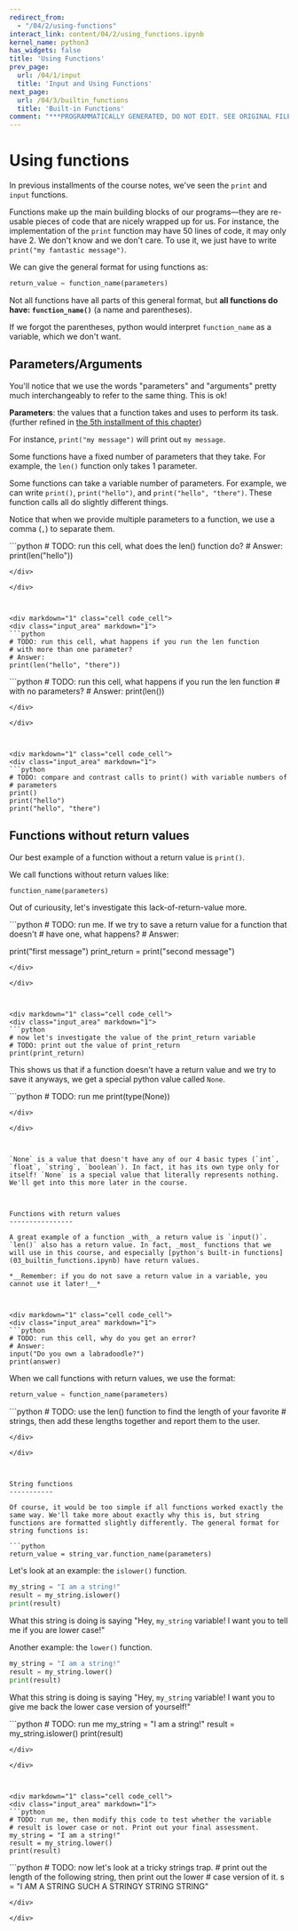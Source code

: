 ```yaml
---
redirect_from:
  - "/04/2/using-functions"
interact_link: content/04/2/using_functions.ipynb
kernel_name: python3
has_widgets: false
title: 'Using Functions'
prev_page:
  url: /04/1/input
  title: 'Input and Using Functions'
next_page:
  url: /04/3/builtin_functions
  title: 'Built-in Functions'
comment: "***PROGRAMMATICALLY GENERATED, DO NOT EDIT. SEE ORIGINAL FILES IN /content***"
---
```



Using functions
==========

In previous installments of the course notes, we've seen the `print` and `input` functions.

Functions make up the main building blocks of our programs—they are re-usable pieces of code that are nicely wrapped up for us. For instance, the implementation of the `print` function may have 50 lines of code, it may only have 2. We don't know and we don't care. To use it, we just have to write `print("my fantastic message")`.

We can give the general format for using functions as:

```python
return_value = function_name(parameters)
```

Not all functions have all parts of this general format, but __all functions do have: `function_name()`__ (a name and parentheses).

If we forgot the parentheses, python would interpret `function_name` as a variable, which we don't want.



Parameters/Arguments
------------

You'll notice that we use the words "parameters" and "arguments" pretty much interchangeably to refer to the same thing. This is ok!

__Parameters__: the values that a function takes and uses to perform its task. (further refined in [the 5th installment of this chapter](05_writing_functions_parameters.ipynb))

For instance, `print("my message")` will print out `my message`.

Some functions have a fixed number of parameters that they take. For example, the `len()` function only takes 1 parameter.

Some functions can take a variable number of parameters. For example, we can write `print()`, `print("hello")`, and `print("hello", "there")`. These function calls all do slightly different things.

Notice that when we provide multiple parameters to a function, we use a comma (`,`) to separate them.



<div markdown="1" class="cell code_cell">
<div class="input_area" markdown="1">
```python
# TODO: run this cell, what does the len() function do?
# Answer: 
print(len("hello"))

```
</div>

</div>



<div markdown="1" class="cell code_cell">
<div class="input_area" markdown="1">
```python
# TODO: run this cell, what happens if you run the len function 
# with more than one parameter?
# Answer: 
print(len("hello", "there"))

```
</div>

</div>



<div markdown="1" class="cell code_cell">
<div class="input_area" markdown="1">
```python
# TODO: run this cell, what happens if you run the len function 
# with no parameters?
# Answer: 
print(len())

```
</div>

</div>



<div markdown="1" class="cell code_cell">
<div class="input_area" markdown="1">
```python
# TODO: compare and contrast calls to print() with variable numbers of
# parameters
print()
print("hello")
print("hello", "there")

```
</div>

</div>



Functions without return values
----------------

Our best example of a function without a return value is `print()`. 

We call functions without return values like:

```python
function_name(parameters)
```


Out of curiousity, let's investigate this lack-of-return-value more.



<div markdown="1" class="cell code_cell">
<div class="input_area" markdown="1">
```python
# TODO: run me. If we try to save a return value for a function that doesn't
# have one, what happens?
# Answer:

print("first message")
print_return = print("second message")

```
</div>

</div>



<div markdown="1" class="cell code_cell">
<div class="input_area" markdown="1">
```python
# now let's investigate the value of the print_return variable
# TODO: print out the value of print_return
print(print_return)

```
</div>

</div>



This shows us that if a function doesn't have a return value and we try to save it anyways, we get a special python value called `None`.



<div markdown="1" class="cell code_cell">
<div class="input_area" markdown="1">
```python
# TODO: run me
print(type(None))

```
</div>

</div>



`None` is a value that doesn't have any of our 4 basic types (`int`, `float`, `string`, `boolean`). In fact, it has its own type only for itself! `None` is a special value that literally represents nothing. We'll get into this more later in the course.



Functions with return values
----------------

A great example of a function _with_ a return value is `input()`. `len()` also has a return value. In fact, _most_ functions that we will use in this course, and especially [python's built-in functions](03_builtin_functions.ipynb) have return values.

*__Remember: if you do not save a return value in a variable, you cannot use it later!__*



<div markdown="1" class="cell code_cell">
<div class="input_area" markdown="1">
```python
# TODO: run this cell, why do you get an error?
# Answer:
input("Do you own a labradoodle?")
print(answer)

```
</div>

</div>



When we call functions with return values, we use the format:

```python
return_value = function_name(parameters)
```



<div markdown="1" class="cell code_cell">
<div class="input_area" markdown="1">
```python
# TODO: use the len() function to find the length of your favorite 
# strings, then add these lengths together and report them to the user.

```
</div>

</div>



String functions
-----------

Of course, it would be too simple if all functions worked exactly the same way. We'll take more about exactly why this is, but string functions are formatted slightly differently. The general format for string functions is:

```python
return_value = string_var.function_name(parameters)
```

Let's look at an example: the `islower()` function.

```python
my_string = "I am a string!"
result = my_string.islower()
print(result)
```

What this string is doing is saying "Hey, `my_string` variable! I want you to tell me if you are lower case!"

Another example: the `lower()` function.

```python
my_string = "I am a string!"
result = my_string.lower()
print(result)
```

What this string is doing is saying "Hey, `my_string` variable! I want you to give me back the lower case version of yourself!"



<div markdown="1" class="cell code_cell">
<div class="input_area" markdown="1">
```python
# TODO: run me
my_string = "I am a string!"
result = my_string.islower()
print(result)

```
</div>

</div>



<div markdown="1" class="cell code_cell">
<div class="input_area" markdown="1">
```python
# TODO: run me, then modify this code to test whether the variable
# result is lower case or not. Print out your final assessment.
my_string = "I am a string!"
result = my_string.lower()
print(result)

```
</div>

</div>



<div markdown="1" class="cell code_cell">
<div class="input_area" markdown="1">
```python
# TODO: now let's look at a tricky strings trap.
# print out the length of the following string, then print out the lower
# case version of it.
s = "I AM A STRING SUCH A STRINGY STRING STRING"

```
</div>

</div>

